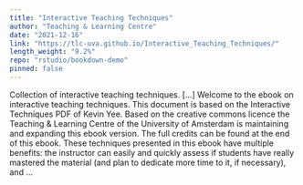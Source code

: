 ```yaml
---
title: "Interactive Teaching Techniques"
author: "Teaching & Learning Centre"
date: "2021-12-16"
link: "https://tlc-uva.github.io/Interactive_Teaching_Techniques/"
length_weight: "9.2%"
repo: "rstudio/bookdown-demo"
pinned: false
---
```


Collection of interactive teaching techniques. [...] Welcome to the ebook on interactive teaching techniques. This document is based on the Interactive Techniques PDF of Kevin Yee. Based on the creative commons licence the Teaching & Learning Centre of the University of Amsterdam is maintaining and expanding this ebook version. The full credits can be found at the end of this ebook. These techniques presented in this ebook have multiple benefits: the instructor can easily and quickly assess if students have really mastered the material (and plan to dedicate more time to it, if necessary), and  ...

